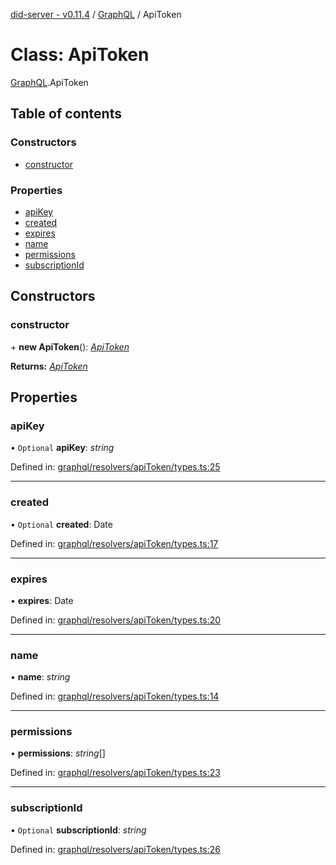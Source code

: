 [did-server - v0.11.4](../README.md) / [GraphQL](../modules/graphql.md) / ApiToken

# Class: ApiToken

[GraphQL](../modules/graphql.md).ApiToken

## Table of contents

### Constructors

- [constructor](graphql.apitoken.md#constructor)

### Properties

- [apiKey](graphql.apitoken.md#apikey)
- [created](graphql.apitoken.md#created)
- [expires](graphql.apitoken.md#expires)
- [name](graphql.apitoken.md#name)
- [permissions](graphql.apitoken.md#permissions)
- [subscriptionId](graphql.apitoken.md#subscriptionid)

## Constructors

### constructor

\+ **new ApiToken**(): [*ApiToken*](graphql.apitoken.md)

**Returns:** [*ApiToken*](graphql.apitoken.md)

## Properties

### apiKey

• `Optional` **apiKey**: *string*

Defined in: [graphql/resolvers/apiToken/types.ts:25](https://github.com/Puzzlepart/did/blob/dev/server/graphql/resolvers/apiToken/types.ts#L25)

___

### created

• `Optional` **created**: Date

Defined in: [graphql/resolvers/apiToken/types.ts:17](https://github.com/Puzzlepart/did/blob/dev/server/graphql/resolvers/apiToken/types.ts#L17)

___

### expires

• **expires**: Date

Defined in: [graphql/resolvers/apiToken/types.ts:20](https://github.com/Puzzlepart/did/blob/dev/server/graphql/resolvers/apiToken/types.ts#L20)

___

### name

• **name**: *string*

Defined in: [graphql/resolvers/apiToken/types.ts:14](https://github.com/Puzzlepart/did/blob/dev/server/graphql/resolvers/apiToken/types.ts#L14)

___

### permissions

• **permissions**: *string*[]

Defined in: [graphql/resolvers/apiToken/types.ts:23](https://github.com/Puzzlepart/did/blob/dev/server/graphql/resolvers/apiToken/types.ts#L23)

___

### subscriptionId

• `Optional` **subscriptionId**: *string*

Defined in: [graphql/resolvers/apiToken/types.ts:26](https://github.com/Puzzlepart/did/blob/dev/server/graphql/resolvers/apiToken/types.ts#L26)
